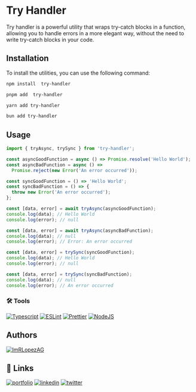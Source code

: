 # Try Handler

Try handler is a powerful utility that wraps try-catch blocks in a function, allowing you to handle errors in a more elegant way, without the need to write try-catch blocks in your code.

## Installation

To install the utilities, you can use the following command:

```bash
npm install  try-handler
```

```bash
pnpm add  try-handler
```

```bash
yarn add try-handler
```

```bash
bun add try-handler
```

## Usage

```javascript
import { tryAsync, trySync } from 'try-handler';

const asyncGoodFunction = async () => Promise.resolve('Hello World');
const asyncBadFunction = async () =>
  Promise.reject(new Error('An error occurred'));

const syncGoodFunction = () => 'Hello World';
const syncBadFunction = () => {
  throw new Error('An error occurred');
};

const [data, error] = await tryAsync(asyncGoodFunction);
console.log(data); // Hello World
console.log(error); // null

const [data, error] = await tryAsync(asyncBadFunction);
console.log(data); // null
console.log(error); // Error: An error occurred

const [data, error] = trySync(syncGoodFunction);
console.log(data); // Hello World
console.log(error); // null

const [data, error] = trySync(syncBadFunction);
console.log(data); // null
console.log(error); // An error occurred
```

### 🛠️ Tools

[![Typescript](https://img.shields.io/badge/Typescript-3178C6?logo=typescript&logoColor=white)](https://www.typescriptlang.org/)
[![ESLint](https://img.shields.io/badge/ESLint-4B32C3?logo=eslint&logoColor=white)](https://eslint.org/)
[![Prettier](https://img.shields.io/badge/Prettier-F7B93E?logo=prettier&logoColor=white)](https://prettier.io/)
[![NodeJS](https://img.shields.io/badge/NodeJS-339933?logo=node.js&logoColor=white)](https://nodejs.org/es/)

## Authors

[![ImRLopezAG](https://img.shields.io/badge/ImRLopezAG-000000?style=for-the-badge&logo=github&logoColor=white)](https://github.com/ImRLopezAG)

## 🔗 Links

[![portfolio](https://img.shields.io/badge/my_portfolio-000?style=for-the-badge&logo=ko-fi&logoColor=white)](https://imrlopez.vercel.app)
[![linkedin](https://img.shields.io/badge/linkedin-0A66C2?style=for-the-badge&logo=linkedin&logoColor=white)](https://www.linkedin.com/in/angel-gabriel-lopez/)
[![twitter](https://img.shields.io/badge/twitter-1DA1F2?style=for-the-badge&logo=twitter&logoColor=white)](https://twitter.com/imr_lopez)
